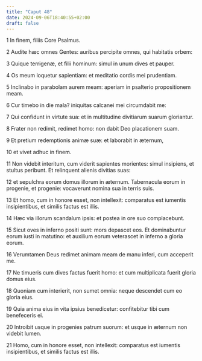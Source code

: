 ```yaml
---
title: "Caput 48"
date: 2024-09-06T18:40:55+02:00
draft: false
---
```




1 In finem, filiis Core Psalmus.

2 Audite hæc omnes Gentes: auribus percipite omnes, qui habitatis orbem:

3 Quique terrigenæ, et filii hominum: simul in unum dives et pauper.

4 Os meum loquetur sapientiam: et meditatio cordis mei prudentiam.

5 Inclinabo in parabolam aurem meam: aperiam in psalterio propositionem meam.

6 Cur timebo in die mala? iniquitas calcanei mei circumdabit me:

7 Qui confidunt in virtute sua: et in multitudine divitiarum suarum gloriantur.

8 Frater non redimit, redimet homo: non dabit Deo placationem suam.

9 Et pretium redemptionis animæ suæ: et laborabit in æternum,

10 et vivet adhuc in finem.

11 Non videbit interitum, cum viderit sapientes morientes: simul insipiens, et stultus peribunt. Et relinquent alienis divitias suas:

12 et sepulchra eorum domus illorum in æternum. Tabernacula eorum in progenie, et progenie: vocaverunt nomina sua in terris suis.

13 Et homo, cum in honore esset, non intellexit: comparatus est iumentis insipientibus, et similis factus est illis.

14 Hæc via illorum scandalum ipsis: et postea in ore suo complacebunt.

15 Sicut oves in inferno positi sunt: mors depascet eos. Et dominabuntur eorum iusti in matutino: et auxilium eorum veterascet in inferno a gloria eorum.

16 Verumtamen Deus redimet animam meam de manu inferi, cum acceperit me.

17 Ne timueris cum dives factus fuerit homo: et cum multiplicata fuerit gloria domus eius.

18 Quoniam cum interierit, non sumet omnia: neque descendet cum eo gloria eius.

19 Quia anima eius in vita ipsius benedicetur: confitebitur tibi cum benefeceris ei.

20 Introibit usque in progenies patrum suorum: et usque in æternum non videbit lumen.

21 Homo, cum in honore esset, non intellexit: comparatus est iumentis insipientibus, et similis factus est illis.

